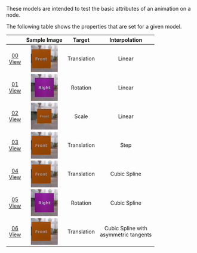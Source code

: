 These models are intended to test the basic attributes of an animation on a node.  

The following table shows the properties that are set for a given model.  

|   | Sample Image | Target | Interpolation |
| :---: | :---: | :---: | :---: |
| [00](Animation_Node_00.gltf)<br>[View](https://bghgary.github.io/glTF-Assets-Viewer/?folder=0&model=0) | [<img src="Figures/Thumbnails/Animation_Node_00.png" align="middle">](Figures/SampleImages/Animation_Node_00.png) | Translation | Linear |
| [01](Animation_Node_01.gltf)<br>[View](https://bghgary.github.io/glTF-Assets-Viewer/?folder=0&model=1) | [<img src="Figures/Thumbnails/Animation_Node_01.png" align="middle">](Figures/SampleImages/Animation_Node_01.png) | Rotation | Linear |
| [02](Animation_Node_02.gltf)<br>[View](https://bghgary.github.io/glTF-Assets-Viewer/?folder=0&model=2) | [<img src="Figures/Thumbnails/Animation_Node_02.png" align="middle">](Figures/SampleImages/Animation_Node_02.png) | Scale | Linear |
| [03](Animation_Node_03.gltf)<br>[View](https://bghgary.github.io/glTF-Assets-Viewer/?folder=0&model=3) | [<img src="Figures/Thumbnails/Animation_Node_03.png" align="middle">](Figures/SampleImages/Animation_Node_03.png) | Translation | Step |
| [04](Animation_Node_04.gltf)<br>[View](https://bghgary.github.io/glTF-Assets-Viewer/?folder=0&model=4) | [<img src="Figures/Thumbnails/Animation_Node_04.png" align="middle">](Figures/SampleImages/Animation_Node_04.png) | Translation | Cubic Spline |
| [05](Animation_Node_05.gltf)<br>[View](https://bghgary.github.io/glTF-Assets-Viewer/?folder=0&model=5) | [<img src="Figures/Thumbnails/Animation_Node_05.png" align="middle">](Figures/SampleImages/Animation_Node_05.png) | Rotation | Cubic Spline |
| [06](Animation_Node_06.gltf)<br>[View](https://bghgary.github.io/glTF-Assets-Viewer/?folder=0&model=6) | [<img src="Figures/Thumbnails/Animation_Node_06.png" align="middle">](Figures/SampleImages/Animation_Node_06.png) | Translation | Cubic Spline with <br>asymmetric tangents |
 
